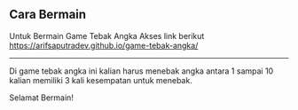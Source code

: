 ## Cara Bermain

Untuk Bermain Game Tebak Angka Akses link berikut <br>
https://arifsaputradev.github.io/game-tebak-angka/

---

Di game tebak angka ini kalian harus menebak angka antara 1 sampai 10<br>
kalian memiliki 3 kali kesempatan untuk menebak.

Selamat Bermain!
